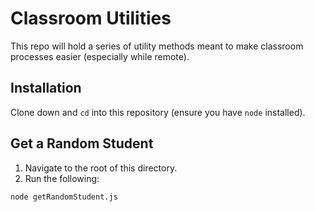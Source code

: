# Classroom Utilities

This repo will hold a series of utility methods meant to make classroom processes easier (especially while remote). 

## Installation

Clone down and `cd` into this repository (ensure you have `node` installed).

## Get a Random Student
1. Navigate to the root of this directory.
2. Run the following:
```
node getRandomStudent.js
``` 
